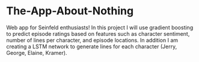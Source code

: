 # The-App-About-Nothing
Web app for Seinfeld enthusiasts! In this project I will use gradient boosting to predict episode ratings based on features such as character sentiment, number of lines per character, and episode locations. In addition I am creating a LSTM network to generate lines for each character (Jerry, George, Elaine, Kramer).
